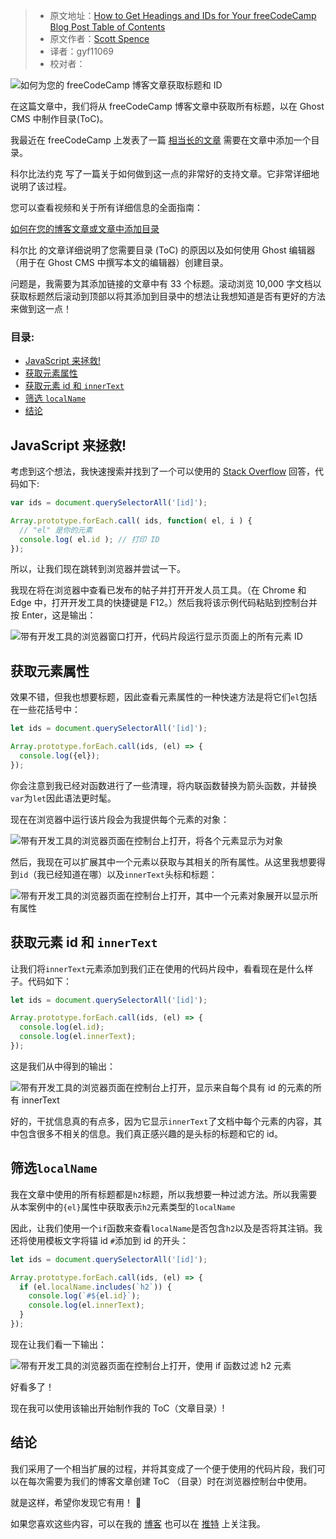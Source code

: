 > -  原文地址：[How to Get Headings and IDs for Your freeCodeCamp Blog Post Table of Contents](https://www.freecodecamp.org/news/how-to-get-headings-and-ids-for-your-freecodecamp-blog-posts/)
> -  原文作者：[Scott Spence](https://www.freecodecamp.org/news/author/scott/)
> -  译者：gyf11069
> -  校对者：

![如何为您的 freeCodeCamp 博客文章获取标题和 ID](https://www.freecodecamp.org/news/content/images/size/w2000/2022/01/brett-jordan-M9NVqELEtHU-unsplash-1.jpg)

在这篇文章中，我们将从 freeCodeCamp 博客文章中获取所有标题，以在 Ghost CMS 中制作目录(ToC)。

我最近在 freeCodeCamp 上发表了一篇 [相当长的文章](/news/build-your-developer-portfolio-from-scratch-with-sveltekit-and-graphcms/) 需要在文章中添加一个目录。

科尔比法约克 写了一篇关于如何做到这一点的非常好的支持文章。它非常详细地说明了该过程。

您可以查看视频和关于所有详细信息的全面指南：

[如何在您的博客文章或文章中添加目录](https://www.freecodecamp.org/news/how-to-add-a-table-of-contents-to-your-blog-post-or-article)

科尔比 的文章详细说明了您需要目录 (ToC) 的原因以及如何使用 Ghost 编辑器（用于在 Ghost CMS 中撰写本文的编辑器）创建目录。

问题是，我需要为其添加链接的文章中有 33 个标题。滚动浏览 10,000 字文档以获取标题然后滚动到顶部以将其添加到目录中的想法让我想知道是否有更好的方法来做到这一点！

### 目录:

-   [JavaScript 来拯救!](#javascript-to-the-rescue-)
-   [获取元素属性](#get-the-element-properties)
-   [获取元素 id 和 `innerText`](#get-the-element-id-and-innertext)
-   [筛选 `localName`](#filter-on-the-localname)
-   [结论](#conclusion)

## JavaScript 来拯救!

考虑到这个想法，我快速搜索并找到了一个可以使用的 [Stack Overflow](https://stackoverflow.com/a/7115083/1138354) 回答，代码如下:

```js
var ids = document.querySelectorAll('[id]');

Array.prototype.forEach.call( ids, function( el, i ) {
  // "el" 是你的元素
  console.log( el.id ); // 打印 ID
});
```

所以，让我们现在跳转到浏览器并尝试一下。

我现在将在浏览器中查看已发布的帖子并打开开发人员工具。（在 Chrome 和 Edge 中，打开开发工具的快捷键是 F12。）然后我将该示例代码粘贴到控制台并按 Enter，这是输出：

![带有开发工具的浏览器窗口打开，代码片段运行显示页面上的所有元素 ID](https://www.freecodecamp.org/news/content/images/2022/01/image-42.png)

## 获取元素属性

效果不错，但我也想要标题，因此查看元素属性的一种快速方法是将它们`el`包括在一些花括号中：

```js
let ids = document.querySelectorAll('[id]');

Array.prototype.forEach.call(ids, (el) => {
  console.log({el});
});
```

你会注意到我已经对函数进行了一些清理，将内联函数替换为箭头函数，并替换`var`为`let`因此语法更时髦。

现在在浏览器中运行该片段会为我提供每个元素的对象：

![带有开发工具的浏览器页面在控制台上打开，将各个元素显示为对象](https://www.freecodecamp.org/news/content/images/2022/01/image-43.png)

然后，我现在可以扩展其中一个元素以获取与其相关的所有属性。从这里我想要得到`id`（我已经知道在哪）以及`innerText`头标和标题：

![带有开发工具的浏览器页面在控制台上打开，其中一个元素对象展开以显示所有属性](https://www.freecodecamp.org/news/content/images/2022/01/image-45.png)

## 获取元素 id 和 `innerText`

让我们将`innerText`元素添加到我们正在使用的代码片段中，看看现在是什么样子。代码如下：

```js
let ids = document.querySelectorAll('[id]');

Array.prototype.forEach.call(ids, (el) => {
  console.log(el.id);
  console.log(el.innerText);
});
```

这是我们从中得到的输出：

![带有开发工具的浏览器页面在控制台上打开，显示来自每个具有 id 的元素的所有 innerText](https://www.freecodecamp.org/news/content/images/2022/01/image-46.png)

好的，干扰信息真的有点多，因为它显示`innerText`了文档中每个元素的内容，其中包含很多不相关的信息。我们真正感兴趣的是头标的标题和它的 id。

## 筛选`localName`

我在文章中使用的所有标题都是`h2`标题，所以我想要一种过滤方法。所以我需要从本案例中的`{el}`属性中获取表示`h2`元素类型的`localName`

因此，让我们使用一个`if`函数来查看`localName`是否包含`h2`以及是否将其注销。我还将使用模板文字将锚 id `#`添加到 id 的开头：

```js
let ids = document.querySelectorAll('[id]');

Array.prototype.forEach.call(ids, (el) => {
  if (el.localName.includes(`h2`)) {
    console.log(`#${el.id}`);
    console.log(el.innerText);
  }
});
```

现在让我们看一下输出：

![带有开发工具的浏览器页面在控制台上打开，使用 if 函数过滤 h2 元素](https://www.freecodecamp.org/news/content/images/2022/01/image-47.png)


好看多了！

现在我可以使用该输出开始制作我的 ToC（文章目录）!

## 结论

我们采用了一个相当扩展的过程，并将其变成了一个便于使用的代码片段，我们可以在每次需要为我们的博客文章创建 ToC （目录）时在浏览器控制台中使用。

就是这样，希望你发现它有用！ 🙏

如果您喜欢这些内容，可以在我的 [博客](https://scottspence.com/) 也可以在 [推特](https://twitter.com/spences10) 上关注我。
